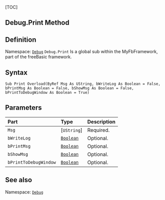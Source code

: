 [TOC]
## Debug.Print Method

## Definition
Namespace: [`Debug`](Debug.md)
`Debug.Print` Is a global sub within the MyFbFramework, part of the freeBasic framework.
## Syntax

```freeBasic
Sub Print Overload(ByRef Msg As UString, bWriteLog As Boolean = False, bPrintMsg As Boolean = False, bShowMsg As Boolean = False, bPrintToDebugWindow As Boolean = True)
```

## Parameters

|Part|Type|Description|
| :------------ | :------------ | :------------ |
|`Msg`|[`UString`]|Required.|
|`bWriteLog`|[`Boolean`]("https://www.freebasic.net/wiki/KeyPgBoolean")|Optional.|
|`bPrintMsg`|[`Boolean`]("https://www.freebasic.net/wiki/KeyPgBoolean")|Optional.|
|`bShowMsg`|[`Boolean`]("https://www.freebasic.net/wiki/KeyPgBoolean")|Optional.|
|`bPrintToDebugWindow`|[`Boolean`]("https://www.freebasic.net/wiki/KeyPgBoolean")|Optional.|
## See also
Namespace: [`Debug`](Debug.md)
